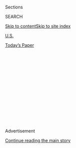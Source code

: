 <div id="app">

<div>

<div>

<div>

<div class="NYTAppHideMasthead css-1q2w90k e1suatyy0">

<div class="section css-ui9rw0 e1suatyy2">

<div class="css-eph4ug er09x8g0">

<div class="css-6n7j50">

</div>

<span class="css-1dv1kvn">Sections</span>

<div class="css-10488qs">

<span class="css-1dv1kvn">SEARCH</span>

</div>

[Skip to content](#site-content)[Skip to site
index](#site-index)

</div>

<div id="masthead-section-label" class="css-1wr3we4 eaxe0e00">

[U.S.](https://www.nytimes.com/section/us)

</div>

<div class="css-10698na e1huz5gh0">

</div>

</div>

<div id="masthead-bar-one" class="section hasLinks css-15hmgas e1csuq9d3">

<div class="css-uqyvli e1csuq9d0">

</div>

<div class="css-1uqjmks e1csuq9d1">

</div>

<div class="css-9e9ivx">

[](https://myaccount.nytimes.com/auth/login?response_type=cookie&client_id=vi)

</div>

<div class="css-1bvtpon e1csuq9d2">

[Today’s
Paper](https://www.nytimes.com/section/todayspaper)

</div>

</div>

</div>

</div>

<div data-aria-hidden="false">

<div id="site-content" data-role="main">

<div>

<div class="css-1aor85t" style="opacity:0.000000001;z-index:-1;visibility:hidden">

<div class="css-1hqnpie">

<div class="css-epjblv">

<span class="css-17xtcya">[U.S.](/section/us)</span><span class="css-x15j1o">|</span><span class="css-fwqvlz">Isaias
Reaches Canada as a Dwindling
Storm</span>

</div>

<div class="css-k008qs">

<div class="css-1iwv8en">

<span class="css-18z7m18"></span>

<div>

</div>

</div>

<span class="css-1n6z4y">https://nyti.ms/2D8JyeB</span>

<div class="css-1705lsu">

<div class="css-4xjgmj">

<div class="css-4skfbu" data-role="toolbar" data-aria-label="Social Media Share buttons, Save button, and Comments Panel with current comment count" data-testid="share-tools">

  - 
  - 
  - 
  - 
    
    <div class="css-6n7j50">
    
    </div>

  - 
  - 

</div>

</div>

</div>

</div>

</div>

</div>

<div id="NYT_TOP_BANNER_REGION" class="css-13pd83m">

</div>

<div id="top-wrapper" class="css-1sy8kpn">

<div id="top-slug" class="css-l9onyx">

Advertisement

</div>

[Continue reading the main
story](#after-top)

<div class="ad top-wrapper" style="text-align:center;height:100%;display:block;min-height:250px">

<div id="top" class="place-ad" data-position="top" data-size-key="top">

</div>

</div>

<div id="after-top">

</div>

</div>

<div>

<div id="sponsor-wrapper" class="css-1hyfx7x">

<div id="sponsor-slug" class="css-19vbshk">

Supported by

</div>

[Continue reading the main
story](#after-sponsor)

<div id="sponsor" class="ad sponsor-wrapper" style="text-align:center;height:100%;display:block">

</div>

<div id="after-sponsor">

</div>

</div>

<div class="css-186x18t">

</div>

<div class="css-1vkm6nb ehdk2mb0">

# Isaias Reaches Canada as a Dwindling Storm

</div>

At least two people were killed after a tornado touched down in Bertie
County, N.C., and two others in the United States were killed by falling
trees.

<div class="css-bn0qp euiyums0">

<div class="css-75y64v e16638kd2">

Aug. 4,
2020

</div>

<div class="css-4xjgmj">

<div class="css-d8bdto" data-role="toolbar" data-aria-label="Social Media Share buttons, Save button, and Comments Panel with current comment count" data-testid="share-tools">

  - 
  - 
  - 
  - 
    
    <div class="css-6n7j50">
    
    </div>

  - 
  - 

</div>

</div>

</div>

</div>

<div class="section meteredContent css-1r7ky0e" name="articleBody" itemprop="articleBody">

<div class="css-19qgada">

### Here’s what you need to know:

  - [Isaias brought winds and rain to much of the East
    Coast.](#link-38d68049)
  - [At least two people were killed by a tornado in North
    Carolina.](#link-7961bdbc)
  - [The storm knocked out power over wide areas.](#link-3480f4a1)
  - [High winds topple trees in New York City, killing one
    person.](#link-2673c54)
  - [Why a hurricane spawned so many tornadoes.](#link-5275f1d1)
  - [Homes burned and cars were swept away where the storm made
    landfall.](#link-5066ef1c)
  - [Simultaneous disasters are exposing the hard reality of climate
    change.](#link-665175e7)

</div>

![<span class="css-16f3y1r e13ogyst0">Isaias, now a tropical storm, made
landfall as a hurricane in North Carolina and is causing widespread
power outages as it cuts a path
north.</span><span class="css-cch8ym"><span class="css-1dv1kvn">Credit</span><span class="css-cnj6d5 e1z0qqy90" itemprop="copyrightHolder"><span class="css-1ly73wi e1tej78p0">Credit...</span><span>Matt
Slocum/Associated
Press</span></span></span>](https://static01.nyt.com/images/2020/08/04/us/4hpstorm1/4hpstorm1-videoSixteenByNine3000-v2.jpg)

<div class="css-1fanzo5 StoryBodyCompanionColumn">

<div class="css-53u6y8">

## Isaias brought winds and rain to much of the East Coast.

Isaias pounded a large swath of the Atlantic Coast on Tuesday,
unleashing heavy rains and winds as fast as 70 miles per hour as it
swept through the Carolinas and into the Northeast.

Isaias, which made landfall in North Carolina as a Category 1 hurricane
and quickly weakened to a tropical storm, left a trail of floods, fires
and hundreds of thousands of people without electricity. Some of the
storm’s most devastating effects were wrought by a series of tornadoes
that it spawned across its path.

The authorities said at least four people had died in the storm,
including two people who were killed when a tornado struck a
neighborhood in northeast North Carolina. A woman died in St. Mary’s
County, Md., when a tree toppled by the winds landed on her vehicle, and
a person died in New York City under similar circumstances.

</div>

</div>

<div class="css-1fanzo5 StoryBodyCompanionColumn">

<div class="css-53u6y8">

By 11 p.m. Eastern, the center of Isaias, which is written as Isaías in
Spanish and pronounced ees-ah-EE-ahs, had crossed into southern Canada,
about 45 miles east-southeast of Montreal. Most tropical storm warnings
in the United States have ended, but tornadoes could still form in
Maine, according to the National Hurricane
Center.

</div>

</div>

<div class="css-1sngw6j">

[](https://www.nytimes.com/interactive/2020/07/31/us/hurricane-isaias-tracker-map.html)

<div class="css-1eoytci">

![](https://static01.nyt.com/images/2020/07/31/us/hurricane-isaias-tracker-map-promo-1596209917104/hurricane-isaias-tracker-map-promo-1596209917104-articleLarge-v10.jpg)

</div>

<div class="css-1rha1bf">

## Isaias Tracking Map

Follow the storm’s path as it moves north along the Atlantic Coast.

</div>

</div>

<div class="css-1fanzo5 StoryBodyCompanionColumn">

<div class="css-53u6y8">

Officials said that the storm’s rapid pace — as fast as 40 m.p.h. —
stood to help limit river flooding and allowed the authorities to
mobilize swiftly.

“All in all, this storm got in, got out pretty quickly,” Gov. Roy Cooper
of North Carolina said in an interview on “Good Morning America” on
Tuesday. Because of that, he added, the damage was not “as great as it
could have been.”

Tornadoes had landed in parts of northeastern North Carolina,
southeastern Virginia and southern New Jersey. Another likely touched
down near Dover, Del.
[Photos](https://slack-redir.net/link?url=https%3A%2F%2Ftwitter.com%2FRichWirdzekWx%2Fstatus%2F1290684400825438208)
and
[videos](https://slack-redir.net/link?url=https%3A%2F%2Ftwitter.com%2FDKDRinc%2Fstatus%2F1290688365830995969)
posted to social media showed trees snapped and pieces of buildings
blown on top of vehicles. The New York City region was under a tornado
watch until 4 p.m.

The storm had delivered only a glancing blow to Florida as it skirted
the coast there, with officials expressing relief that it failed to
cause the level of damage they had feared. Georgia was largely spared as
well.

</div>

</div>

<div class="css-1fanzo5 StoryBodyCompanionColumn">

<div class="css-53u6y8">

## At least two people were killed by a tornado in North Carolina.

The authorities in Bertie County, N.C., were assessing the devastation
caused by a tornado that ripped through a neighborhood overnight,
killing at least two people.

Television footage showed a rural patch of mobile homes that had been
eviscerated, leaving streaks of debris. One home had been reduced to
splintered wood and metal, piled with kitchen appliances, furniture and
laundry.

The Bertie County sheriff, John Holley, told reporters on Tuesday that
the tornado touched down in the early morning hours on Tuesday,
shredding the cluster of homes so intensely that only two still stood.

“The rest of them is pretty much gone,” he said [in an interview with
WVEC-TV](https://www.13newsnow.com/video/news/local/north-carolina/bertie-county-sheriff-john-holley-talks-about-fatality-in-north-carolina/291-99306d30-d640-4e9a-97fa-0221d565f5df),
a television station based in Hampton, Va., adding that the community he
regularly passed during 38 years with the Sheriff’s Department was now
unrecognizable. “It don’t look real,” he said. “It’s sad and it’s
hard.”

<div id="NYT_MAIN_CONTENT_1_REGION" class="css-9tf9ac">

<div>

<div id="styln-election-promo" class="section interactive-content interactive-size-medium css-1ftcdic">

<div class="css-17ih8de interactive-body">

<div id="styln-briefing-block" data-asset-id="">

<div class="briefing-block-header-section">

# [Live Updates: Isaias](https://www.nytimes.com/2020/08/04/us/isaias-storm-updates.html?action=click&pgtype=Article&state=default&region=MAIN_CONTENT_1&context=storylines_live_updates)

<div class="briefing-block-ts">

Updated 2020-08-05T03:55:25.341Z

</div>

</div>

  - [Isaias brought winds and rain to much of the East
    Coast.](https://www.nytimes.com/2020/08/04/us/isaias-storm-updates.html?action=click&pgtype=Article&state=default&region=MAIN_CONTENT_1&context=storylines_live_updates#link-38d68049)
  - [At least two people were killed by a tornado in North
    Carolina.](https://www.nytimes.com/2020/08/04/us/isaias-storm-updates.html?action=click&pgtype=Article&state=default&region=MAIN_CONTENT_1&context=storylines_live_updates#link-7961bdbc)
  - [The storm knocked out power over wide
    areas.](https://www.nytimes.com/2020/08/04/us/isaias-storm-updates.html?action=click&pgtype=Article&state=default&region=MAIN_CONTENT_1&context=storylines_live_updates#link-3480f4a1)

<div class="briefing-block-footer">

<div class="briefing-block-footer-meta">

[See more
updates](https://www.nytimes.com/2020/08/04/us/isaias-storm-updates.html?action=click&pgtype=Article&state=default&region=MAIN_CONTENT_1&context=storylines_live_updates)

</div>

</div>

</div>

</div>

</div>

</div>

</div>

The authorities said at least 12 people had been hospitalized, and Mr.
Holley said his deputies were looking for at least three people who were
unaccounted for.

“Our hearts are heavy as we continue to survey damage and get the big
picture about what transpired and just how many were impacted,” said Ron
Wesson, the chairman of the Bertie County Board of Commissioners.

The authorities made it to the community in the northeast corner of the
state before the storm had even passed, county officials said, with
emergency workers contending with the wind and rain in the dark of night
as they pulled people from their homes.

</div>

</div>

<div class="css-1fanzo5 StoryBodyCompanionColumn">

<div class="css-53u6y8">

“We want to emphasize that this is not a recovery mission, and rescues
are still taking place,” Mitch Cooper, the emergency management director
for Bertie County, said on Tuesday.

Officials were also trying to take stock of the aftermath across the
state. “We’ve had a number of tornadoes,” Governor Cooper said on “Good
Morning America.” “I’m not sure of the count yet.”

</div>

</div>

<div class="css-79elbk" data-testid="photoviewer-wrapper">

<div class="css-z3e15g" data-testid="photoviewer-wrapper-hidden">

</div>

<div class="css-1a48zt4 ehw59r15" data-testid="photoviewer-children">

![<span class="css-16f3y1r e13ogyst0" data-aria-hidden="true">A dock was
damaged by the storm in Southport, N.C., on
Tuesday.</span><span class="css-cnj6d5 e1z0qqy90" itemprop="copyrightHolder"><span class="css-1ly73wi e1tej78p0">Credit...</span><span>Gerry
Broome/Associated
Press</span></span>](https://static01.nyt.com/images/2020/08/04/us/04isaias-briefing02/merlin_175290774_e44c4b98-5c6c-463b-9399-486509592ffb-articleLarge.jpg?quality=75&auto=webp&disable=upscale)

</div>

</div>

<div class="css-1fanzo5 StoryBodyCompanionColumn">

<div class="css-53u6y8">

## The storm knocked out power over wide areas.

More than three million utility customers along the storm’s path in
North Carolina, Virginia, Maryland, Delaware, New Jersey, Pennsylvania
and New York were without power, according to
[Poweroutage.us](https://poweroutage.us/), a website that tracks and
aggregates reports from utilities.

As of 11 p.m. Eastern time, nearly 1.2 million customers were without
power in New Jersey, a number significantly higher than in any other
state. In New York, more than 800,000 people were without power, and
Connecticut had at least 600,000 customers without power.

Storms can disrupt power in a number of ways. Strong wind gusts can
sometimes snap cables and poles directly, though utilities try to build
and maintain their infrastructure to be wind-resistant. Often the
culprit is a broken tree limb or debris from a building that strikes a
power line, or a skidding vehicle hitting a pole. Lightning strikes can
damage equipment, and so can wind-driven rain or flash floodwaters.

Downed power lines can remain dangerous even when the lights nearby seem
to be out, and wet conditions add to the danger. Utility companies like
Dominion Energy warn the public to [stay at least 30 feet
away](https://twitter.com/DominionEnergy/status/1290609115954323457),
and not to attempt to move them.

</div>

</div>

<div class="css-1fanzo5 StoryBodyCompanionColumn">

<div class="css-53u6y8">

Loss of off-site power caused one reactor at the Brunswick nuclear power
plant in Southport, N.C., to automatically shut down overnight,
according to [a Nuclear Regulatory Commission
notice](https://www.nrc.gov/reading-rm/doc-collections/event-status/event/2020/20200804en.html).
The plant’s other reactor was unaffected. The report said safety systems
worked as intended and the impact of the shutdown was
minimal.

## High winds topple trees in New York City, killing one person.

</div>

</div>

<div class="css-79elbk" data-testid="photoviewer-wrapper">

<div class="css-z3e15g" data-testid="photoviewer-wrapper-hidden">

</div>

<div class="css-1a48zt4 ehw59r15" data-testid="photoviewer-children">

<div class="css-1xdhyk6 erfvjey0">

<span class="css-1ly73wi e1tej78p0">Image</span>

<div class="css-zjzyr8">

<div data-testid="lazyimage-container" style="height:257.77777777777777px">

</div>

</div>

</div>

<span class="css-16f3y1r e13ogyst0" data-aria-hidden="true">A person was
killed in Queens when a tree crushed a vehicle on
Tuesday. </span><span class="css-cnj6d5 e1z0qqy90" itemprop="copyrightHolder"><span class="css-1ly73wi e1tej78p0">Credit...</span><span>Frank
Franklin II/Associated Press</span></span>

</div>

</div>

<div class="css-1fanzo5 StoryBodyCompanionColumn">

<div class="css-53u6y8">

At least one person was killed after Tropical Storm Isaias swept into
New York, battering the Northeast with heavy rain, nearly
hurricane-force winds and tornadoes.

The strong winds snapped branches and felled trees across the region. In
Queens, the person was killed after [a tree fell onto a
vehicle](https://1010wins.radio.com/articles/tree-falls-onto-parked-vehicle-in-queens-killing-1-person),
a spokesman for Mayor Bill de Blasio said.

By 3 p.m., high winds had already caused mayhem in and around New York
City, with the Weather Service expecting “damaging winds” and the threat
of tornadoes to continue through the afternoon.

Branches from trees lining neighborhood streets snapped and fell onto
cars. In Gramercy Park, entire trees were toppled and one was split in
half. Near Washington Square Park, a tree [crashed into a parked
van](https://twitter.com/michelledozois/status/1290733797344935936).

</div>

</div>

<div>

</div>

<div class="css-1fanzo5 StoryBodyCompanionColumn">

<div class="css-53u6y8">

On Tuesday afternoon, the Metropolitan Transportation Authority said
some aboveground subway service, the Metro-North Railroad, Long Island
Rail Road and the Staten Island Ferry were all temporarily suspended.

The Verrazzano-Narrows Bridge was temporarily closed to traffic in both
directions. At a briefing on Tuesday afternoon, Sarah Feinberg, the
interim president of the transit authority, said she could not say when
full subway service would resume.

“As soon as the trees and debris are removed, we’ll obviously be back to
full service,” she said. “Which may take some time given the number of
trees and branches that are down and fences and other debris.”

Before the storm hit, Gov. Andrew M. Cuomo said in a statement on
Tuesday that some inland areas in New York State could see up to six
inches of rain.

He said the state had deployed rescue teams, with boats and high-water
vehicles, to areas that could be hardest-hit by the storm. The state had
also sent out water pumps, chain saws, sandbags and bottled water.

## Why a hurricane spawned so many tornadoes.

As Hurricane Isaias worked its way through the Mid-Atlantic states on
Tuesday, its winds steadily diminishing, a new hazard arose: tornadoes.

[It is not uncommon for hurricanes to spawn
tornadoes](https://www.nytimes.com/2020/08/04/climate/hurricanes-tornadoes.html),
and they are similar to those that arise out of large thunderstorms in
the Central Plains, said Jana Houser, an associate professor of
meteorology at Ohio University.

</div>

</div>

<div class="css-1fanzo5 StoryBodyCompanionColumn">

<div class="css-53u6y8">

Tornadoes are created in the outer rain bands of hurricanes, Dr. Houser
said, which contain convective cells — thunderstorms — of their own.
Once the rain bands reach land, surface friction greatly increases,
slowing the storm’s winds that are close to the ground.

“You suddenly create a situation where you have a change in wind speed
and often direction” compared with higher-altitude winds, Dr. Houser
said. This is called wind shear, and it can induce a spinning movement
in the air.

At first this creates a spinning cylinder of air that is parallel to the
ground. But if updrafts tilt the spinning air upright, a tornado is
born.

</div>

</div>

<div class="css-79elbk" data-testid="photoviewer-wrapper">

<div class="css-z3e15g" data-testid="photoviewer-wrapper-hidden">

</div>

<div class="css-1a48zt4 ehw59r15" data-testid="photoviewer-children">

<div class="css-1xdhyk6 erfvjey0">

<span class="css-1ly73wi e1tej78p0">Image</span>

<div class="css-zjzyr8">

<div data-testid="lazyimage-container" style="height:257.77777777777777px">

</div>

</div>

</div>

<span class="css-16f3y1r e13ogyst0" data-aria-hidden="true">Part of a
damaged pier washed ashore in North Myrtle Beach,
S.C.</span><span class="css-cnj6d5 e1z0qqy90" itemprop="copyrightHolder"><span class="css-1ly73wi e1tej78p0">Credit...</span><span>Sean
Rayford/Getty Images</span></span>

</div>

</div>

<div class="css-1fanzo5 StoryBodyCompanionColumn">

<div class="css-53u6y8">

## Homes burned and cars were swept away where the storm made landfall.

Several homes caught fire, cars were swept away in floodwater, and
outdoor stairways were ripped off houses as Isaias made landfall in
Ocean Isle Beach, N.C., late Monday night.

Morgan Strenk watched from her vacation home as rising water flooded the
streets outside and filled her basement with three feet of water.

“We didn’t think it was going to get to this level,” she said.

And while the water crept higher, a more urgent threat emerged: Stepping
onto her porch, Ms. Strenk smelled smoke, and saw a house across the
street going up in flames. The fire then spread to a neighboring house.

</div>

</div>

<div class="css-1fanzo5 StoryBodyCompanionColumn">

<div class="css-53u6y8">

When a family came out of another nearby house, Ms. Strenk said she
signaled with her flashlight to invite them to come shelter with her on
the opposite side of the street.

One of the houses burned completely to the ground, Ms. Strenk said. Only
a burned front porch and stairway remains of the other. Photos she took
show a burned structure with only the stilts remaining, and a car that
was swept up by the flood and dropped nose-down in a pool of water.

“The streets are just covered with debris, a lot of houses right on the
shoreline lost their stairs,” she said on Tuesday. “There’s random
pieces of furniture all over the place.”

In all, fire crews had to put out at least five structure fires, said
Tony Casey, a spokesman for Horry County Fire Rescue, which had come
from South Carolina to help the local
firefighters.

</div>

</div>

<div class="css-cfo9c3">

</div>

<div class="css-1fanzo5 StoryBodyCompanionColumn">

<div class="css-53u6y8">

## Simultaneous disasters are exposing the hard reality of climate change.

Twin emergencies on two coasts this week — Hurricane Isaias and the
Apple Fire, which has burned 27,000 acres in Southern California — offer
a preview of life in a warming world and the steady danger of
overlapping disasters.

And in both places, as well as everywhere between, a
[pandemic](https://www.nytimes.com/interactive/2020/world/coronavirus-maps.html)
that keeps worsening.

Experts say that the pair of hazards bracketing the country this week
offers a preview of life under climate change: a relentless grind of
overlapping disasters, major or minor.

</div>

</div>

<div class="css-1fanzo5 StoryBodyCompanionColumn">

<div class="css-53u6y8">

The coronavirus pandemic has further [exposed
flaws](https://www.nytimes.com/2020/05/22/climate/fema-volunteer-disaster-response.html)
in the nation’s defenses, including [weak construction
standards](https://www.nytimes.com/2019/10/26/climate/building-codes-secret-deal.html)
in vulnerable areas,
[underfunded](https://newrepublic.com/article/158486/towns-arent-equipped-handle-climate-emergencies)
government agencies, and racial and income
[disparities](https://www.nytimes.com/2020/05/17/climate/pollution-poverty-coronavirus.html)
that put some communities [at greater
risk](https://www.nytimes.com/2020/07/24/climate/houston-flooding-race.html).
Experts argue that the country must fundamentally rethink how it
prepares for similar disasters as the effects of global warming
accelerate.

“State and local governments already stretched with Covid responses must
now stretch even further,” said Lisa Anne Hamilton, adaptation program
director at the Georgetown Climate Center in Washington. Better planning
and preparation are crucial, she added, as the frequency and intensity
of disasters
increase.

</div>

</div>

<div>

</div>

<div class="css-1fanzo5 StoryBodyCompanionColumn">

<div class="css-53u6y8">

## Is a face mask much use in a tropical storm? Not if it gets wet.

</div>

</div>

<div class="css-79elbk" data-testid="photoviewer-wrapper">

<div class="css-z3e15g" data-testid="photoviewer-wrapper-hidden">

</div>

<div class="css-1a48zt4 ehw59r15" data-testid="photoviewer-children">

<div class="css-1xdhyk6 erfvjey0">

<span class="css-1ly73wi e1tej78p0">Image</span>

<div class="css-zjzyr8">

<div data-testid="lazyimage-container" style="height:257.77777777777777px">

</div>

</div>

</div>

<span class="css-16f3y1r e13ogyst0" data-aria-hidden="true">People
walking to Juno Beach, Fla., on Sunday wore face masks despite the rainy
conditions. </span><span class="css-cnj6d5 e1z0qqy90" itemprop="copyrightHolder"><span class="css-1ly73wi e1tej78p0">Credit...</span><span>Saul
Martinez for The New York Times</span></span>

</div>

</div>

<div class="css-1fanzo5 StoryBodyCompanionColumn">

<div class="css-53u6y8">

In recent weeks as the coronavirus has been resurgent in many parts of
the country, experts and politicians alike have implored people to
protect themselves and others by always wearing a face mask in public.

Does that apply when you have to be out in the gusting wind and driving
rain of a tropical storm? Our health columnist Tara Parker-Pope says,
probably not: Face masks [aren’t as
effective](https://www.nursingtimes.net/clinical-archive/infection-control/the-effectiveness-of-surgical-face-masks-what-the-literature-shows-30-09-2003/)
when they are wet.

For one thing, it’s much harder to breathe through a wet mask than a dry
one, Ms. Parker-Pope notes. And on top of that, a moist or wet mask
doesn’t filter as well as a dry mask. The Centers for Disease Control
and Prevention, which recommends mask-wearing in general, says they
[should not be worn when doing things that may get the mask
wet.](https://www.cdc.gov/coronavirus/2019-ncov/prevent-getting-sick/cloth-face-cover-guidance.html)

</div>

</div>

<div class="css-1fanzo5 StoryBodyCompanionColumn">

<div class="css-53u6y8">

It doesn’t take a tropical storm to drench a mask, of course. They can
become soaked with condensation from your breath or sweat from your
face, and some people think of wetting them deliberately to cool off in
hot weather. But the harm done is the same, wherever the moisture comes
from.

A paper surgical mask that gets soaked should probably be discarded, Ms.
Parker-Pope advises, but a cloth mask can be washed, dried and re-used.

When rain is coming down in buckets, social distancing is not likely to
be a problem, and any viral particles exhaled by an infected person
probably would be quickly diluted by gusting wind and rain. So there is
little need to wear a mask out in a rainstorm, Ms. Parker-Pope notes:
“In fact, you should take it off and keep it dry, so if you need to
duck into a store to wait out the storm, you have a dry mask to wear
indoors.”

Reporting was contributed by Johnny Diaz, Christopher Flavelle, Henry
Fountain, Patrick J. Lyons, Tara Parker-Pope, Rick Rojas, Lucy Tompkins,
Daniel Victor, Will Wright, Alan Yuhas and Mihir Zaveri

</div>

</div>

</div>

<div>

</div>

<div>

</div>

<div>

</div>

<div>

<div id="bottom-wrapper" class="css-1ede5it">

<div id="bottom-slug" class="css-l9onyx">

Advertisement

</div>

[Continue reading the main
story](#after-bottom)

<div id="bottom" class="ad bottom-wrapper" style="text-align:center;height:100%;display:block;min-height:90px">

</div>

<div id="after-bottom">

</div>

</div>

</div>

</div>

</div>

## Site Index

<div>

</div>

## Site Information Navigation

  - [© <span>2020</span> <span>The New York Times
    Company</span>](https://help.nytimes.com/hc/en-us/articles/115014792127-Copyright-notice)

<!-- end list -->

  - [NYTCo](https://www.nytco.com/)
  - [Contact
    Us](https://help.nytimes.com/hc/en-us/articles/115015385887-Contact-Us)
  - [Work with us](https://www.nytco.com/careers/)
  - [Advertise](https://nytmediakit.com/)
  - [T Brand Studio](http://www.tbrandstudio.com/)
  - [Your Ad
    Choices](https://www.nytimes.com/privacy/cookie-policy#how-do-i-manage-trackers)
  - [Privacy](https://www.nytimes.com/privacy)
  - [Terms of
    Service](https://help.nytimes.com/hc/en-us/articles/115014893428-Terms-of-service)
  - [Terms of
    Sale](https://help.nytimes.com/hc/en-us/articles/115014893968-Terms-of-sale)
  - [Site
    Map](https://spiderbites.nytimes.com)
  - [Help](https://help.nytimes.com/hc/en-us)
  - [Subscriptions](https://www.nytimes.com/subscription?campaignId=37WXW)

</div>

</div>

</div>

</div>
